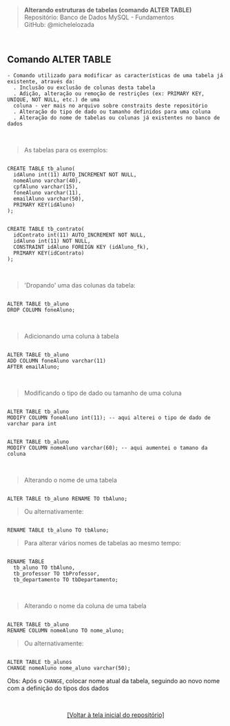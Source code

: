 > **Alterando estruturas de tabelas (comando ALTER TABLE)**    
> Repositório: Banco de Dados MySQL - Fundamentos  
> GitHub: @michelelozada
&nbsp;
     
&nbsp;     
## Comando ALTER TABLE
```
- Comando utilizado para modificar as características de uma tabela já existente, através da:  
  . Inclusão ou exclusão de colunas desta tabela  
  . Adição, alteração ou remoção de restrições (ex: PRIMARY KEY, UNIQUE, NOT NULL, etc.) de uma
  coluna - ver mais no arquivo sobre constraits deste repositório  
  . Alteração do tipo de dado ou tamanho definidos para uma coluna  
  . Alteração do nome de tabelas ou colunas já existentes no banco de dados
```	

&nbsp;
     
> As tabelas para os exemplos:
```mysql

CREATE TABLE tb_aluno(
  idAluno int(11) AUTO_INCREMENT NOT NULL,
  nomeAluno varchar(40),
  cpfAluno varchar(15),
  foneAluno varchar(11),
  emailAluno varchar(50),
  PRIMARY KEY(idAluno)
);
```

```mysql

CREATE TABLE tb_contrato(
  idContrato int(11) AUTO_INCREMENT NOT NULL,
  idAluno int(11) NOT NULL,
  CONSTRAINT idAluno FOREIGN KEY (idAluno_fk),
  PRIMARY KEY(idContrato)
);
```

&nbsp;
     
> 'Dropando' uma das colunas da tabela:
```mysql

ALTER TABLE tb_aluno
DROP COLUMN foneAluno;
```

&nbsp;

> Adicionando uma coluna à tabela
```mysql

ALTER TABLE tb_aluno
ADD COLUMN foneAluno varchar(11) 
AFTER emailAluno;
```
     
&nbsp;

> Modificando o tipo de dado ou tamanho de uma coluna
```mysql

ALTER TABLE tb_aluno
MODIFY COLUMN foneAluno int(11); -- aqui alterei o tipo de dado de varchar para int
```
```mysql

ALTER TABLE tb_aluno
MODIFY COLUMN nomeAluno varchar(60); -- aqui aumentei o tamano da coluna
```

&nbsp;

> Alterando o nome de uma tabela
```mysql

ALTER TABLE tb_aluno RENAME TO tbAluno; 
```

> Ou alternativamente:
```mysql

RENAME TABLE tb_aluno TO tbAluno;
```

> Para alterar vários nomes de tabelas ao mesmo tempo:
```mysql

RENAME TABLE 
  tb_aluno TO tbAluno, 
  tb_professor TO tbProfessor, 
  tb_departamento TO tbDepartamento; 
```
     
&nbsp;  

> Alterando o nome da coluna de uma tabela
```mysql

ALTER TABLE tb_aluno
RENAME COLUMN nomeAluno TO nome_aluno; 
```
> Ou alternativamente:
```mysql 

ALTER TABLE tb_alunos
CHANGE nomeAluno nome_aluno varchar(50);
```
Obs: Após o `CHANGE`, colocar nome atual da tabela, seguindo ao novo nome com a definição do tipos dos dados  

&nbsp;

<div align="center">
<a href="https://github.com/michelelozada/MySQL-Study-Notes">[Voltar à tela inicial do repositório]</a>
</div>